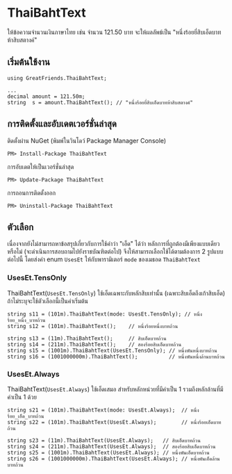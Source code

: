 # ThaiBahtText
ให้ข้อความจำนวนเงินภาษาไทย เช่น จำนวน 121.50 บาท จะให้ผลลัพธ์เป็น "หนึ่งร้อยยี่สิบเอ็ดบาทห้าสิบสตางค์"


## เริ่มต้นใช้งาน
```
using GreatFriends.ThaiBahtText;

...
decimal amount = 121.50m;
string  s = amount.ThaiBahtText(); // "หนึ่งร้อยยี่สิบเอ็ดบาทห้าสิบสตางค์"
```


## การติดตั้งและอับเดตเวอร์ชั่นล่าสุด

ติดตั้งผ่าน NuGet (พิมพ์ในวินโดว์ Package Manager Console)

```
PM> Install-Package ThaiBahtText
```	

การอับเดตให้เป็นเวอร์ชั่นล่าสุด

```
PM> Update-Package ThaiBahtText
```

การถอนการติดตั้งออก

```
PM> Uninstall-Package ThaiBahtText
```


## ตัวเลือก
เนื่องจากยังไม่สามารถหาข้อสรุปเกี่ยวกับการใช้คำว่า "เอ็ด" ได้ว่า หลักการที่ถูกต้องมีเพียงแบบเดียวหรือไม่
(จะดำเนินการสอบถามไปยังราชบัณฑิตต่อไป) จึงให้สามารถเลือกใช้ได้ตามต้องการ 2 รูปแบบต่อไปนี้
โดยส่งค่า enum `UsesEt` ให้กับพารามิเตอร์ `mode` ของเมธอด `ThaiBahtText`

### UsesEt.TensOnly
ThaiBahtText(`UsesEt.TensOnly`)
ใช้เอ็ดเฉพาะกับหลักสิบเท่านั้น (เฉพาะสิบเอ็ดถึงเก้าสิบเอ็ด) ถ้าไม่ระบุจะใช้ตัวเลือกนี้เป็นค่าเริ่มต้น

```
string s11 = (101m).ThaiBahtText(mode: UsesEt.TensOnly); // หนึ่งร้อย_หนึ่ง_บาทถ้วน
string s12 = (101m).ThaiBahtText();    // หนึ่งร้อยหนึ่งบาทถ้วน

string s13 = (11m).ThaiBahtText();     // สิบเอ็ดบาทถ้วน
string s14 = (211m).ThaiBahtText();    // สองร้อยสิบเอ็ดบาทถ้วน
string s15 = (1001m).ThaiBahtText(UsesEt.TensOnly); // หนึ่งพันหนึ่งบาทถ้วน
string s16 = (1001000000m).ThaiBahtText();          // หนึ่งพันหนึ่งล้านบาทถ้วน
```
    
### UsesEt.Always
ThaiBahtText(`UsesEt.Always`)
ใช้เอ็ดเสมอ สำหรับหลักหน่วยที่มีค่าเป็น 1 รวมถึงหลักล้านที่มีค่าเป็น 1 ด้วย

```
string s21 = (101m).ThaiBahtText(mode: UsesEt.Always);  // หนึ่งร้อย_เอ็ด_บาทถ้วน
string s22 = (101m).ThaiBahtText(UsesEt.Always);        // หนึ่งร้อยเอ็ดบาทถ้วน
    
string s23 = (11m).ThaiBahtText(UsesEt.Always);   // สิบเอ็ดบาทถ้วน
string s24 = (211m).ThaiBahtText(UsesEt.Always);  // สองร้อยสิบเอ็ดบาทถ้วน
string s25 = (1001m).ThaiBahtText(UsesEt.Always); // หนึ่งพันเอ็ดบาทถ้วน
string s26 = (1001000000m).ThaiBahtText(UsesEt.Always); // หนึ่งพันเอ็ดล้านบาทถ้วน
```
